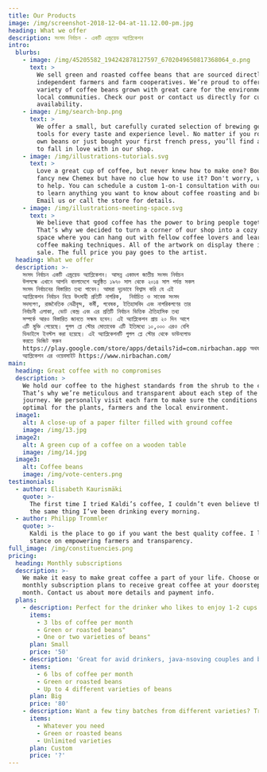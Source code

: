 ```yaml
---
title: Our Products
image: /img/screenshot-2018-12-04-at-11.12.00-pm.jpg
heading: What we offer
description: সংসদ নির্বাচন - একটি এন্ড্রয়েড অ্যাপ্লিকেশন
intro:
  blurbs:
    - image: /img/45205582_194242878127597_6702049650817368064_o.png
      text: >
        We sell green and roasted coffee beans that are sourced directly from
        independent farmers and farm cooperatives. We’re proud to offer a
        variety of coffee beans grown with great care for the environment and
        local communities. Check our post or contact us directly for current
        availability.
    - image: /img/search-bnp.png
      text: >
        We offer a small, but carefully curated selection of brewing gear and
        tools for every taste and experience level. No matter if you roast your
        own beans or just bought your first french press, you’ll find a gadget
        to fall in love with in our shop.
    - image: /img/illustrations-tutorials.svg
      text: >
        Love a great cup of coffee, but never knew how to make one? Bought a
        fancy new Chemex but have no clue how to use it? Don't worry, we’re here
        to help. You can schedule a custom 1-on-1 consultation with our baristas
        to learn anything you want to know about coffee roasting and brewing.
        Email us or call the store for details.
    - image: /img/illustrations-meeting-space.svg
      text: >
        We believe that good coffee has the power to bring people together.
        That’s why we decided to turn a corner of our shop into a cozy meeting
        space where you can hang out with fellow coffee lovers and learn about
        coffee making techniques. All of the artwork on display there is for
        sale. The full price you pay goes to the artist.
  heading: What we offer
  description: >-
    সংসদ নির্বাচন একটি এন্ড্রয়েড অ্যাপ্লিকেশন। আসন্ন একাদশ জাতীয় সংসদ নির্বাচন
    উপলক্ষে এখানে আপনি বাংলাদেশে অনুষ্ঠিত ১৯৭০ সাল থেকে ২০১৪ সাল পর্যন্ত সকল
    সংসদ নির্বাচনের বিস্তারিত তথ্য পাবেন। আমরা দৃঢ়ভাবে বিশ্বাস করি যে এই
    অ্যাপ্লিকেশন নির্বাচন নিয়ে উৎসাহী প্রতিটি নাগরিক,  নির্বাচিত ও সাবেক সংসদ
    সদস্যগণ, রাজনৈতিক নেত্রীবৃন্দ, কর্মী, গবেষক, ইতিহাসবিদ এবং নাগরিকগণের তার
    নির্বাচনী এলাকা, ভোট কেন্দ্র এবং এর প্রতিটি নির্বাচন ভিত্তিক ঐতিহাসিক তথ্য
    সম্পর্কে আরও বিস্তারিত জানতে সক্ষম হবেন। এই অ্যাপ্লিকেশন প্রায় ২০ দিন আগে
    এটি মুক্তি পেয়েছে। গুগল প্লে স্টোর মোতাবেক এটি ইতিমধ্যে ১০,০০০ এরও বেশি
    ডিভাইসে ইনস্টল করা হয়েছে। এই অ্যাপ্লিকেশনটি গুগল প্লে স্টোর থেকে ডাউনলোড
    করতে ভিজিট করুন 
    https://play.google.com/store/apps/details?id=com.nirbachan.app অথবা
    অ্যাপ্লিকেশন এর ওয়েবসাইট https://www.nirbachan.com/
main:
  heading: Great coffee with no compromises
  description: >
    We hold our coffee to the highest standards from the shrub to the cup.
    That’s why we’re meticulous and transparent about each step of the coffee’s
    journey. We personally visit each farm to make sure the conditions are
    optimal for the plants, farmers and the local environment.
  image1:
    alt: A close-up of a paper filter filled with ground coffee
    image: /img/13.jpg
  image2:
    alt: A green cup of a coffee on a wooden table
    image: /img/14.jpg
  image3:
    alt: Coffee beans
    image: /img/vote-centers.png
testimonials:
  - author: Elisabeth Kaurismäki
    quote: >-
      The first time I tried Kaldi’s coffee, I couldn’t even believe that was
      the same thing I’ve been drinking every morning.
  - author: Philipp Trommler
    quote: >-
      Kaldi is the place to go if you want the best quality coffee. I love their
      stance on empowering farmers and transparency.
full_image: /img/constituencies.png
pricing:
  heading: Monthly subscriptions
  description: >-
    We make it easy to make great coffee a part of your life. Choose one of our
    monthly subscription plans to receive great coffee at your doorstep each
    month. Contact us about more details and payment info.
  plans:
    - description: Perfect for the drinker who likes to enjoy 1-2 cups per day.
      items:
        - 3 lbs of coffee per month
        - Green or roasted beans"
        - One or two varieties of beans"
      plan: Small
      price: '50'
    - description: 'Great for avid drinkers, java-nsoving couples and bigger crowds'
      items:
        - 6 lbs of coffee per month
        - Green or roasted beans
        - Up to 4 different varieties of beans
      plan: Big
      price: '80'
    - description: Want a few tiny batches from different varieties? Try our custom plan
      items:
        - Whatever you need
        - Green or roasted beans
        - Unlimited varieties
      plan: Custom
      price: '?'
---
```


